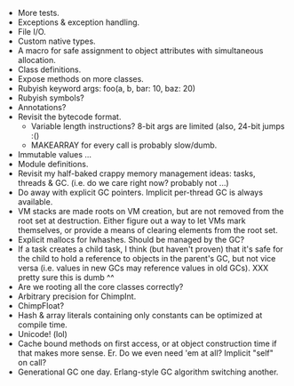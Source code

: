 * More tests.
* Exceptions & exception handling.
* File I/O.
* Custom native types.
* A macro for safe assignment to object attributes with simultaneous
  allocation.
* Class definitions.
* Expose methods on more classes.
* Rubyish keyword args:
  foo(a, b, bar: 10, baz: 20)
* Rubyish symbols?
* Annotations?
* Revisit the bytecode format.
  - Variable length instructions? 8-bit args are limited (also, 24-bit jumps :()
  - MAKEARRAY for every call is probably slow/dumb.
* Immutable values ...
* Module definitions.
* Revisit my half-baked crappy memory management ideas: tasks, threads & GC.
  (i.e. do we care right now? probably not ...)
* Do away with explicit GC pointers. Implicit per-thread GC is always available.
* VM stacks are made roots on VM creation, but are not removed from the root
  set at destruction. Either figure out a way to let VMs mark themselves, or
  provide a means of clearing elements from the root set.
* Explicit mallocs for lwhashes. Should be managed by the GC?
* If a task creates a child task, I think (but haven't proven) that it's
  safe for the child to hold a reference to objects in the parent's GC,
  but not vice versa (i.e. values in new GCs may reference values in old GCs).
  XXX pretty sure this is dumb ^^
* Are we rooting all the core classes correctly?
* Arbitrary precision for ChimpInt.
* ChimpFloat?
* Hash & array literals containing only constants can be optimized at compile time.
* Unicode! (lol)
* Cache bound methods on first access, or at object construction time if
  that makes more sense. Er. Do we even need 'em at all?
  Implicit "self" on call?
* Generational GC one day. Erlang-style GC algorithm switching another.
